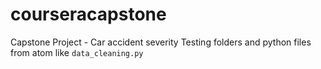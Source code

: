 # courseracapstone
Capstone Project - Car accident severity
Testing folders and python files from atom like `data_cleaning.py`
